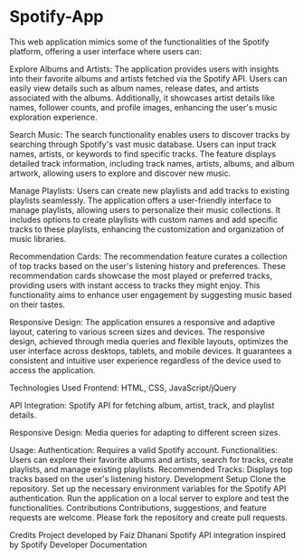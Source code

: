 # Spotify-App

This web application mimics some of the functionalities of the Spotify platform, offering a user interface where users can:

Explore Albums and Artists:
The application provides users with insights into their favorite albums and artists fetched via the Spotify API. Users can easily view details such as album names, release dates, and artists associated with the albums. Additionally, it showcases artist details like names, follower counts, and profile images, enhancing the user's music exploration experience.

Search Music:
The search functionality enables users to discover tracks by searching through Spotify's vast music database. Users can input track names, artists, or keywords to find specific tracks. The feature displays detailed track information, including track names, artists, albums, and album artwork, allowing users to explore and discover new music.

Manage Playlists:
Users can create new playlists and add tracks to existing playlists seamlessly. The application offers a user-friendly interface to manage playlists, allowing users to personalize their music collections. It includes options to create playlists with custom names and add specific tracks to these playlists, enhancing the customization and organization of music libraries.

Recommendation Cards:
The recommendation feature curates a collection of top tracks based on the user's listening history and preferences. These recommendation cards showcase the most played or preferred tracks, providing users with instant access to tracks they might enjoy. This functionality aims to enhance user engagement by suggesting music based on their tastes.

Responsive Design:
The application ensures a responsive and adaptive layout, catering to various screen sizes and devices. The responsive design, achieved through media queries and flexible layouts, optimizes the user interface across desktops, tablets, and mobile devices. It guarantees a consistent and intuitive user experience regardless of the device used to access the application.

Technologies Used
Frontend: HTML, CSS, JavaScript/jQuery

API Integration: Spotify API for fetching album, artist, track, and playlist details.

Responsive Design: Media queries for adapting to different screen sizes.

Usage:
Authentication: Requires a valid Spotify account.
Functionalities: Users can explore their favorite albums and artists, search for tracks, create playlists, and manage existing playlists.
Recommended Tracks: Displays top tracks based on the user's listening history.
Development Setup
Clone the repository.
Set up the necessary environment variables for the Spotify API authentication.
Run the application on a local server to explore and test the functionalities.
Contributions
Contributions, suggestions, and feature requests are welcome. Please fork the repository and create pull requests.

Credits
Project developed by Faiz Dhanani
Spotify API integration inspired by Spotify Developer Documentation
